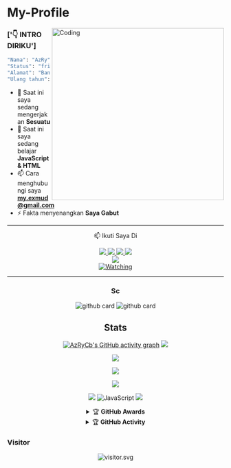 # My-Profile
<img align="right" alt="Coding" width="400" src="https://cdn.dribbble.com/users/1162077/screenshots/5403918/media/d5dccb5d5818cba2c8fa0cb15fb578b3.gif" />
 
 ### ['👇 INTRO DIRIKU']
```bash
"Nama": "AzRy",
"Status": "frivate",
"Alamat": "Bandung, Indonesia",
"Ulang tahun": "september - 09"
```
- 🔭 Saat ini saya sedang mengerjakan **Sesuatu**
- 🌱 Saat ini saya sedang belajar **JavaScript & HTML**
- 📫 Cara menghubungi saya **my.exmud@gmail.com**
- ⚡ Fakta menyenangkan **Saya Gabut**

<div align="center">

---
📫 Ikuti Saya Di
<p align="center">
  <a href="https://instagram.com/azrycb"><img src="https://img.shields.io/badge/Instagram-E4405F?style=for-the-badge&logo=instagram&logoColor=white"/> 
  <a href="https://wa.me/6285795035419"><img src="https://img.shields.io/badge/WhatsApp-25D366?style=for-the-badge&logo=whatsapp&logoColor=white" />
  <a href="https://www.facebook.com/azrycb"><img src="https://img.shields.io/badge/Facebook-%234267B2.svg?&style=for-the-badge&logo=facebook&logoColor=white" />
  <a href="https://t.me/zexyds_"><img src="https://img.shields.io/badge/Telegram-%230088cc.svg?&style=for-the-badge&logo=telegram&logoColor=white" /> <br>
  <a href="[https://youtube.com/channel/UCBtUyjfIclyuu7yXKS0dAMw](https://www.youtube.com/channel/UCceRVpAWUvkeXm4XH83Zo6g)"><img src="https://img.shields.io/badge/YouTube-AzRyCb-ff0000?style=for-the-badge&logo=youtube&logoColor=ff0000&link=https://youtube.com/channel/UCBtUyjfIclyuu7yXKS0dAMw" /><br>
 <amaan=AzRyCb&label=VIEWS&style=flat-square&color=orange" />
  <a href="https://komarev.com/ghpvc/?username=AzRyCb&color=blue&style=flat-square&label=Profile+Views"><img title="Watching" src="https://komarev.com/ghpvc/?username=AzRyCb&color=green&style=flat-square&label=Profile+View"></a>
</hal>                                                    

-----

### Sc
![github card](https://github-readme-stats.vercel.app/api/pin/?username=AzRyCb&repo=ForBotz&theme=dark)
![github card](https://github-readme-stats.vercel.app/api/pin/?username=AzRyCb&repo=bot-md&theme=dark)

## Stats
[![AzRyCb's GitHub activity graph](https://activity-graph.herokuapp.com/graph?username=AzRyCb&&theme=xcode)](https://github.com/AzRyCb)
![](https://github-profile-summary-cards.vercel.app/api/cards/profile-details?username=AzRyCb&theme=monokai)
<p align="center"><a href="https://github.com/AzRyCb"><img src="https://github-readme-stats.vercel.app/api?username=AzRyCb&show_icons=true&theme=radical"></a></p>
<p align="center"><a href="https://github.com/AzRyCb"><img src="https://github-readme-stats.vercel.app/api/top-langs/?username=AzRyCb&theme=radical&layout=compact"></a></p> 
<img src="https://github-readme-stats.vercel.app/api/top-langs/?username=AzRyCb&theme=vue">


<p align="center">
    <img src="https://img.shields.io/badge/OS-Windows-blue?&logo=Windows" />
    <img alt="JavaScript" src="https://img.shields.io/badge/javascript%20-%23323330.svg?&style=for-the-badge&logo=javascript&logoColor=%23F7DF1E"/>
    <img src="https://img.shields.io/badge/Text%20Editor-Visual%20Studio%20Code-blue?&logo=visual%20studio%20code&logoColor=blue" />
</hal>
<details>
    <summary>&#127942 <b>GitHub Awards</b></summary><br/>

![Github Trophy](https://github-profile-trophy.vercel.app/?username=AzRyCb)

</details>

<details>
    <summary>&#127942 <b>GitHub Activity</b></summary><br/>

![Metrics](https://metrics.lecoq.io/AzRyCb?)
</details> 


<h3 align="left">Visitor</h3>
<p align="center">
<img src="https://count.caliphdev.my.id/get/@AzRyCb?theme=rule34" alt="visitor.svg">
</p>
